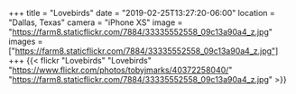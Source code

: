 +++
title = "Lovebirds"
date = "2019-02-25T13:27:20-06:00"
location = "Dallas, Texas"
camera = "iPhone XS"
image = "https://farm8.staticflickr.com/7884/33335552558_09c13a90a4_z.jpg"
images = ["https://farm8.staticflickr.com/7884/33335552558_09c13a90a4_z.jpg"]
+++
{{< flickr "Lovebirds"
           "Lovebirds"
           "https://www.flickr.com/photos/tobyjmarks/40372258040/"
           "https://farm8.staticflickr.com/7884/33335552558_09c13a90a4_z.jpg" >}}
<!--more-->